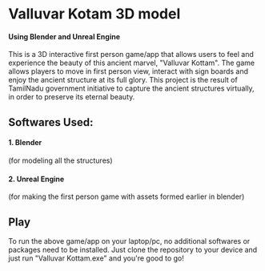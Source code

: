 # Valluvar Kotam 3D model 
#### Using Blender and Unreal Engine

This is a 3D interactive first person game/app that allows users to feel and experience the beauty of this ancient marvel, "Valluvar Kottam".
The game allows players to move in first person view, interact with sign boards and enjoy the ancient structure at its full glory. This project is the result of TamilNadu government initiative to capture the ancient structures virtually, in order to preserve its eternal beauty.


## Softwares Used:
#### 1. Blender 
(for modeling all the structures)
#### 2. Unreal Engine 
(for making the first person game with assets formed earlier in blender)


## Play
To run the above game/app on your laptop/pc, no additional softwares or packages need to be installed. Just clone the repository to your device and just run "Valluvar Kottam.exe" and you're good to go!
